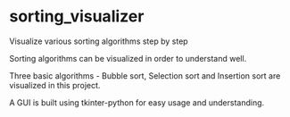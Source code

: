 # sorting_visualizer
Visualize various sorting algorithms step by step

Sorting algorithms can be visualized in order to understand well.

Three basic algorithms - Bubble sort, Selection sort and Insertion sort are visualized in this project.

A GUI is built using tkinter-python for easy usage and understanding.
